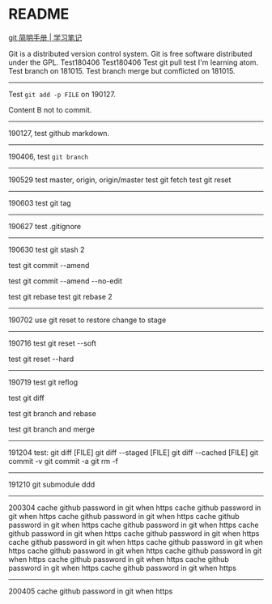 # README

[git 简明手册 | 学习笔记](https://hyzgh.github.io/2019/07/02/git-book/)

Git is a distributed version control system.
Git is free software distributed under the GPL.
Test180406
Test180406
Test git pull
test
I'm learning atom.
Test branch on 181015.
Test branch merge but comflicted on 181015.

---
Test `git add -p FILE` on 190127.


Content B not to commit.

---
190127, test github markdown.

---
190406, test `git branch`

---
190529
test master, origin, origin/master
test git fetch
test git reset

---
190603
test git tag

---
190627
test .gitignore 

---
190630
test git stash 2

test git commit --amend

test git commit --amend --no-edit

test git rebase
test git rebase 2

---
190702
use git reset to restore change to stage

---
190716
test git reset --soft

test git reset --hard

---
190719
test git reflog

test git diff

test git branch and rebase

test git branch and merge

---
191204
test:
git diff [FILE]
git diff --staged [FILE]
git diff --cached [FILE]
git commit -v
git commit -a
git rm -f

---
191210
git submodule ddd

---
200304
cache github password in git when https
cache github password in git when https
cache github password in git when https
cache github password in git when https
cache github password in git when https
cache github password in git when https
cache github password in git when https
cache github password in git when https
cache github password in git when https
cache github password in git when https
cache github password in git when https
cache github password in git when https
cache github password in git when https
cache github password in git when https

---
200405
cache github password in git when https

